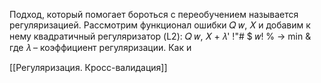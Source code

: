 Подход, который помогает бороться с переобучением называется регуляризацией.
Рассмотрим функционал ошибки 𝑄 𝑤, 𝑋 и добавим к нему квадратичный
регуляризатор (L2):
𝑄 𝑤, 𝑋 + 𝜆'
!"#
$
𝑤!
% → min
&
где 𝜆 – коэффициент регуляризации.
Как и

[[Регуляризация. Кросс-валидация]]